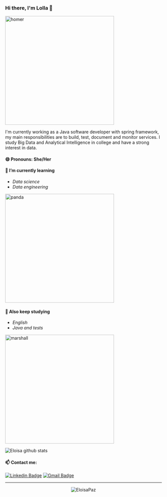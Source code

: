 
### Hi there, I'm Lolla 👋

<img src="https://media2.giphy.com/media/26BGIqWh2R1fi6JDa/giphy.gif" alt="homer" width="350"/>

I'm currently working as a Java software developer with spring framework, my main responsibilities are to build, test, document and monitor services. I study Big Data and Analytical Intelligence in college and have a strong interest in data.

#### 😄 Pronouns: She/Her

#### 🌱 I’m currently learning

- *Data science* 
- *Data engineering*

<img src="https://media1.tenor.com/images/4974dbf9d703a6b362c2eba970ea69d6/tenor.gif?itemid=3471503" alt="panda" width="350">

#### 🌱 Also keep studying

- *English*
- *Java and tests*

<img src="https://media.giphy.com/media/14rI19QbiK3Gxi/giphy.gif" alt="marshall" width="350">

![Eloisa github stats](https://github-readme-stats.vercel.app/api?username=EloisaPaz&show_icons=true&theme=cobalt)

#### 📫 Contact me: 

 [![Linkedin Badge](https://img.shields.io/badge/-LinkedIn-blue?style=flat-square&logo=Linkedin&logoColor=white&link=https://www.linkedin.com/in/eloisa-paz)](https://www.linkedin.com/in/eloisa-paz)
 [![Gmail Badge](https://img.shields.io/badge/-Gmail-c14438?style=flat-square&logo=Gmail&logoColor=white)](mailto:eloisapaz28@gmail.com)
 _______ 

<p align="center"> <img src="https://komarev.com/ghpvc/?username=EloisaPaz" alt="EloisaPaz" /> </p>
